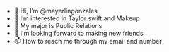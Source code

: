 - 👋 Hi, I’m @mayerlingonzales
- 👀 I’m interested in Taylor swift and Makeup
- 🌱 My major is Public Relations
- 💞️ I'm looking forward to making new friends
- 📫 How to reach me through my email and number

<!---
mayerlingonzales/mayerlingonzales is a ✨ special ✨ repository because its `README.md` (this file) appears on your GitHub profile.
You can click the Preview link to take a look at your changes.
--->

